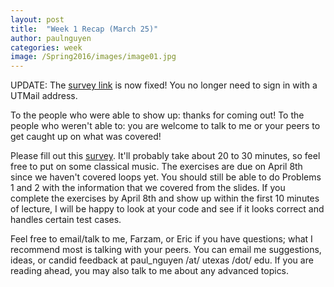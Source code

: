 ```yaml
---
layout: post
title:  "Week 1 Recap (March 25)"
author: paulnguyen
categories: week
image: /Spring2016/images/image01.jpg
---
```


UPDATE: The [survey link][survey] is now fixed! You no longer need to sign in with a UTMail address.

To the people who were able to show up: thanks for coming out! To the people who weren't able to: you are welcome to talk to me or your peers to get caught up on what was covered!

Please fill out this [survey][survey]. It'll probably take about 20 to 30 minutes, so feel free to put on some classical music. The exercises are due on April 8th since we haven't covered loops yet. You should still be able to do Problems 1 and 2 with the information that we covered from the slides. If you complete the exercises by April 8th and show up within the first 10 minutes of lecture, I will be happy to look at your code and see if it looks correct and handles certain test cases.

Feel free to email/talk to me, Farzam, or Eric if you have questions; what I recommend most is talking with your peers. You can email me suggestions, ideas, or candid feedback at paul_nguyen /at/ utexas /dot/ edu. If you are reading ahead, you may also talk to me about any advanced topics.

[survey]: http://goo.gl/forms/ANegXfQ9PD
[ex01]: /Spring2016/files/exercises/exercises01.pdf